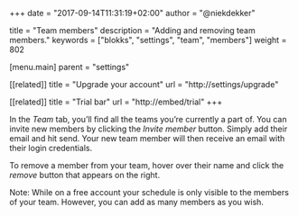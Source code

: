 +++
date            = "2017-09-14T11:31:19+02:00"
author          = "@niekdekker"

title           = "Team members"
description     = "Adding and removing team members."
keywords        = ["blokks", "settings", "team", "members"]
weight          = 802

[menu.main]
parent          = "settings"

[[related]]
title = "Upgrade your account"
url = "http://settings/upgrade"

[[related]]
title = "Trial bar"
url = "http://embed/trial"
+++

In the *Team* tab, you’ll find all the teams you’re currently a part of. You can invite new members by clicking the *Invite member* button. Simply add their email and hit send. Your new team member will then receive an email with their login credentials.

To remove a member from your team, hover over their name and click the *remove* button that appears on the right.

<span class='note'>Note: While on a free account your schedule is only visible to the members of your team. However, you can add as many members as you wish.</span>